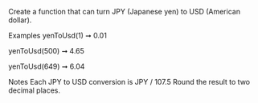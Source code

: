 Create a function that can turn JPY (Japanese yen) to USD (American dollar).

Examples
yenToUsd(1) ➞ 0.01

yenToUsd(500) ➞ 4.65

yenToUsd(649) ➞ 6.04

Notes
Each JPY to USD conversion is JPY / 107.5
Round the result to two decimal places.